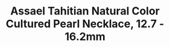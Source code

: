 ---
title: Assael Tahitian Natural Color Cultured Pearl Necklace, 12.7 - 16.2mm
description: |
  A timeless silhouette, this collar-style necklace of 27 graduated Tahitian Natural Color Cultured Pearls is finished with a Pave Diamond clasp - perfection from all angles.
specs: |
  12.7 - 16.2mm Tahitian Natural Color Cultured Pearls with Pave Diamond Clasp.
images:
  - /uploads/assael-tahitian-natural-color-cultured-pearl-necklace-127-162mm.png
category: Classic Assael
order: 14
tags:
  - necklaces
---